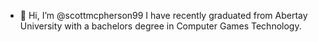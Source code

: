 - 👋 Hi, I’m @scottmcpherson99
I have recently graduated from Abertay University with a bachelors degree in Computer Games Technology.

